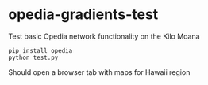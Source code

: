 # opedia-gradients-test
Test basic Opedia network functionality on the Kilo Moana

```
pip install opedia
python test.py
```

Should open a browser tab with maps for Hawaii region
